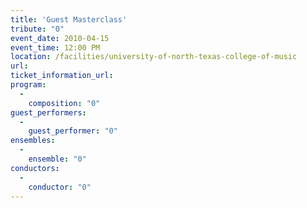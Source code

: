 ```yaml
---
title: 'Guest Masterclass'
tribute: "0"
event_date: 2010-04-15
event_time: 12:00 PM
location: /facilities/university-of-north-texas-college-of-music
url: 
ticket_information_url: 
program: 
  -
    composition: "0"
guest_performers: 
  -
    guest_performer: "0"
ensembles: 
  -
    ensemble: "0"
conductors: 
  -
    conductor: "0"
---
```

